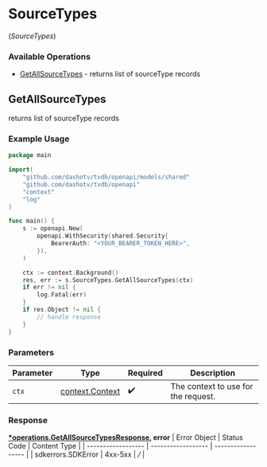 # SourceTypes
(*SourceTypes*)

### Available Operations

* [GetAllSourceTypes](#getallsourcetypes) - returns list of sourceType records

## GetAllSourceTypes

returns list of sourceType records

### Example Usage

```go
package main

import(
	"github.com/dashotv/tvdb/openapi/models/shared"
	"github.com/dashotv/tvdb/openapi"
	"context"
	"log"
)

func main() {
    s := openapi.New(
        openapi.WithSecurity(shared.Security{
            BearerAuth: "<YOUR_BEARER_TOKEN_HERE>",
        }),
    )

    ctx := context.Background()
    res, err := s.SourceTypes.GetAllSourceTypes(ctx)
    if err != nil {
        log.Fatal(err)
    }
    if res.Object != nil {
        // handle response
    }
}
```

### Parameters

| Parameter                                             | Type                                                  | Required                                              | Description                                           |
| ----------------------------------------------------- | ----------------------------------------------------- | ----------------------------------------------------- | ----------------------------------------------------- |
| `ctx`                                                 | [context.Context](https://pkg.go.dev/context#Context) | :heavy_check_mark:                                    | The context to use for the request.                   |


### Response

**[*operations.GetAllSourceTypesResponse](../../models/operations/getallsourcetypesresponse.md), error**
| Error Object       | Status Code        | Content Type       |
| ------------------ | ------------------ | ------------------ |
| sdkerrors.SDKError | 4xx-5xx            | */*                |
